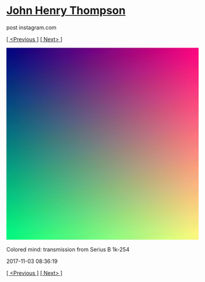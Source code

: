 # [John Henry Thompson](../README.md)
post instagram.com

[[ <Previous ]](2017-11-03-2.md) [[ Next> ]](2017-11-03-4.md)

[![](../media/2017-11-03/Colored-mind-transmission-from-Serius-B-1k-254.jpg)](../README.md)

Colored mind: transmission from Serius B 1k-254

2017-11-03 08:36:19

[[ <Previous ]](2017-11-03-2.md) [[ Next> ]](2017-11-03-4.md)